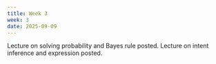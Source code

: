 ```yaml
---
title: Week 3
week: 3
date: 2025-09-09
---
```


Lecture on solving probability and Bayes rule posted. Lecture on intent inference and expression posted. 
